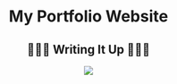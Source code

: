 <h1 align="center">My Portfolio Website</h1>
<h2 align="center">👨🏼‍💻 Writing It Up 👨🏼‍💻</h2>
<p align="center">
  <img src="https://thumbs.gfycat.com/NiftyFrayedAssassinbug-size_restricted.gif">
</p>

